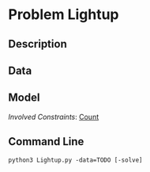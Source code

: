 # Problem Lightup

## Description



## Data



## Model

*Involved Constraints*: [Count](https://pycsp.org/documentation/constraints/Count)


## Command Line

```shell
python3 Lightup.py -data=TODO [-solve]
```


